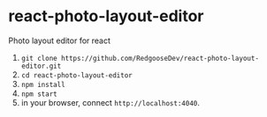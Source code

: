 # react-photo-layout-editor
Photo layout editor for react

1. `git clone https://github.com/RedgooseDev/react-photo-layout-editor.git`
1. `cd react-photo-layout-editor`
1. `npm install`
1. `npm start`
1. in your browser, connect `http://localhost:4040`.
